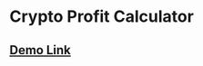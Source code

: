 # Crypto Profit Calculator

## [Demo Link](https://mahmoud-abuyoussef.github.io/Crypto_Profit_Calculator/)
